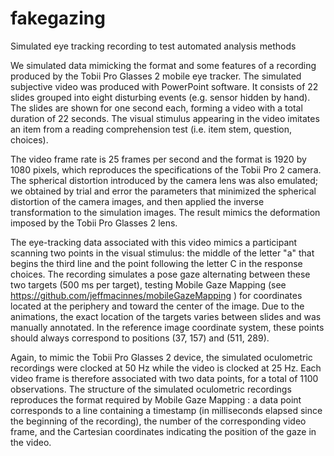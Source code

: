 # fakegazing
Simulated eye tracking recording to test automated analysis methods

We simulated data mimicking the format and some features of a recording produced by the Tobii Pro Glasses 2 mobile eye tracker. The simulated subjective video was produced with PowerPoint software. It consists of 22 slides grouped into eight disturbing events (e.g. sensor hidden by hand). The slides are shown for one second each, forming a video with a total duration of 22 seconds. The visual stimulus appearing in the video imitates an item from a reading comprehension test (i.e. item stem, question, choices).

The video frame rate is 25 frames per second and the format is 1920 by 1080 pixels, which reproduces the specifications of the Tobii Pro 2 camera. The spherical distortion introduced by the camera lens was also emulated; we obtained by trial and error the parameters that minimized the spherical distortion of the camera images, and then applied the inverse transformation to the simulation images. The result mimics the deformation imposed by the Tobii Pro Glasses 2 lens.

The eye-tracking data associated with this video mimics a participant scanning two points in the visual stimulus: the middle of the letter "a" that begins the third line and the point following the letter C in the response choices. The recording simulates a pose gaze alternating between these two targets (500 ms per target), testing Mobile Gaze Mapping (see https://github.com/jeffmacinnes/mobileGazeMapping ) for coordinates located at the periphery and toward the center of the image. Due to the animations, the exact location of the targets varies between slides and was manually annotated. In the reference image coordinate system, these points should always correspond to positions (37, 157) and (511, 289).

Again, to mimic the Tobii Pro Glasses 2 device, the simulated oculometric recordings were clocked at 50 Hz while the video is clocked at 25 Hz. Each video frame is therefore associated with two data points, for a total of 1100 observations. The structure of the simulated oculometric recordings reproduces the format required by Mobile Gaze Mapping : a data point corresponds to a line containing a timestamp (in milliseconds elapsed since the beginning of the recording), the number of the corresponding video frame, and the Cartesian coordinates indicating the position of the gaze in the video.

